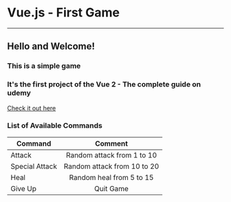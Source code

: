 # Vue.js - First Game
---


## Hello and Welcome!
### This is a simple game
### It's the first project of the Vue 2 - The complete guide on udemy


[Check it out here](https://www.udemy.com/vuejs-2-the-complete-guide/ "Udemy Vuejs 2")

### List of Available Commands

| Command        | Comment |
| ------------- |:-------------:|
| Attack               | Random attack from 1 to 10 |
| Special Attack      | Random attack from 10 to 20      |
| Heal               | Random heal from 5 to 15      |
| Give Up             | Quit Game      |
